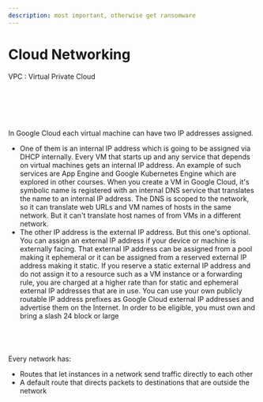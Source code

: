 ```yaml
---
description: most important, otherwise get ransomware
---
```


# Cloud Networking

VPC : Virtual Private Cloud

<figure><img src="../../.gitbook/assets/image (9) (1).png" alt=""><figcaption></figcaption></figure>

<figure><img src="../../.gitbook/assets/image (18).png" alt=""><figcaption></figcaption></figure>

<figure><img src="../../.gitbook/assets/image (16).png" alt=""><figcaption></figcaption></figure>

<figure><img src="../../.gitbook/assets/image (15) (1) (1).png" alt=""><figcaption></figcaption></figure>

<figure><img src="../../.gitbook/assets/image (19).png" alt=""><figcaption></figcaption></figure>

<figure><img src="../../.gitbook/assets/image (17) (1).png" alt=""><figcaption></figcaption></figure>

In Google Cloud each virtual machine can have two IP addresses assigned.&#x20;

* One of them is an internal IP address which is going to be assigned via DHCP internally. Every VM that starts up and any service that depends on virtual machines gets an internal IP address. An example of such services are App Engine and Google Kubernetes Engine which are explored in other courses. When you create a VM in Google Cloud, it's symbolic name is registered with an internal DNS service that translates the name to an internal IP address. The DNS is scoped to the network, so it can translate web URLs and VM names of hosts in the same network. But it can't translate host names of from VMs in a different network.&#x20;
* The other IP address is the external IP address. But this one's optional. You can assign an external IP address if your device or machine is externally facing. That external IP address can be assigned from a pool making it ephemeral or it can be assigned from a reserved external IP address making it static. If you reserve a static external IP address and do not assign it to a resource such as a VM instance or a forwarding rule, you are charged at a higher rate than for static and ephemeral external IP addresses that are in use. You can use your own publicly routable IP address prefixes as Google Cloud external IP addresses and advertise them on the Internet. In order to be eligible, you must own and bring a slash 24 block or large

<figure><img src="../../.gitbook/assets/image (15) (1).png" alt=""><figcaption></figcaption></figure>

<figure><img src="../../.gitbook/assets/image (28).png" alt=""><figcaption></figcaption></figure>

<figure><img src="../../.gitbook/assets/image (27).png" alt=""><figcaption></figcaption></figure>

<figure><img src="../../.gitbook/assets/image (26).png" alt=""><figcaption></figcaption></figure>

Every network has:

* Routes that let instances in a network send traffic directly to each other
* A default route that directs packets to destinations that are outside the network

<figure><img src="../../.gitbook/assets/image (23) (1).png" alt=""><figcaption></figcaption></figure>

<figure><img src="../../.gitbook/assets/image (17) (2).png" alt=""><figcaption></figcaption></figure>

<figure><img src="../../.gitbook/assets/image (14) (1).png" alt=""><figcaption></figcaption></figure>

<figure><img src="../../.gitbook/assets/image (25).png" alt=""><figcaption></figcaption></figure>

<figure><img src="../../.gitbook/assets/image (24) (1).png" alt=""><figcaption></figcaption></figure>

<figure><img src="../../.gitbook/assets/image (9) (2).png" alt=""><figcaption></figcaption></figure>

<figure><img src="../../.gitbook/assets/image (3).png" alt=""><figcaption></figcaption></figure>
